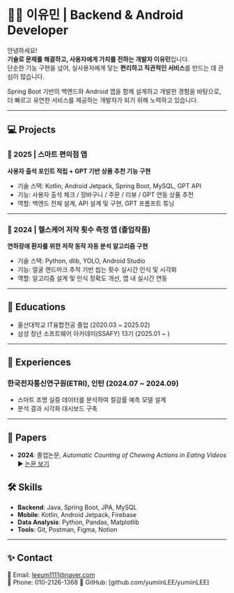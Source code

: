 # 🙋‍♂️ 이유민 | Backend & Android Developer

안녕하세요!  
**기술로 문제를 해결하고, 사용자에게 가치를 전하는 개발자 이유민**입니다.  
단순한 기능 구현을 넘어, 실사용자에게 닿는 **편리하고 직관적인 서비스**를 만드는 데 관심이 많습니다.

Spring Boot 기반의 백엔드와 Android 앱을 함께 설계하고 개발한 경험을 바탕으로,  
더 빠르고 유연한 서비스를 제공하는 개발자가 되기 위해 노력하고 있습니다.

---

## 💻 Projects

### 🛒 2025 | 스마트 편의점 앱
**사용자 출석 포인트 적립 + GPT 기반 상품 추천 기능 구현**

- 기술 스택: Kotlin, Android Jetpack, Spring Boot, MySQL, GPT API
- 기능: 사용자 출석 체크 / 장바구니 / 주문 / 리뷰 / GPT 연동 상품 추천
- 역할: 백엔드 전체 설계, API 설계 및 구현, GPT 프롬프트 튜닝

---

### 🦷 2024 | 헬스케어 저작 횟수 측정 앱 (졸업작품)
**연하장애 환자를 위한 저작 동작 자동 분석 알고리즘 구현**

- 기술 스택: Python, dlib, YOLO, Android Studio
- 기능: 얼굴 랜드마크 추적 기반 씹는 횟수 실시간 인식 및 시각화
- 역할: 알고리즘 설계 및 인식 정확도 개선, 앱 내 실시간 연동

---

## 🏫 Educations

- 울산대학교 IT융합전공 졸업 (2020.03 ~ 2025.02)
- 삼성 청년 소프트웨어 아카데미(SSAFY) 13기 (2025.01 ~ )

---

## 🧪 Experiences

### 한국전자통신연구원(ETRI), 인턴 (2024.07 ~ 2024.09)

- 스마트 조명 실증 데이터를 분석하여 절감률 예측 모델 설계
- 분석 결과 시각화 대시보드 구축

---

## 📄 Papers

- **2024**: 졸업논문, _Automatic Counting of Chewing Actions in Eating Videos_  
  ▶ [논문 보기](https://ieeexplore.ieee.org/document/10706062/)


## 🛠 Skills

- **Backend**: Java, Spring Boot, JPA, MySQL  
- **Mobile**: Kotlin, Android Jetpack, Firebase  
- **Data Analysis**: Python, Pandas, Matplotlib  
- **Tools**: Git, Postman, Figma, Notion  

---

## ✨ Contact

📧 Email: leeum1111@naver.com  
📱 Phone: 010-2126-1368 
🐙 GitHub: [github.com/yumiinLEE/yumiinLEE]

